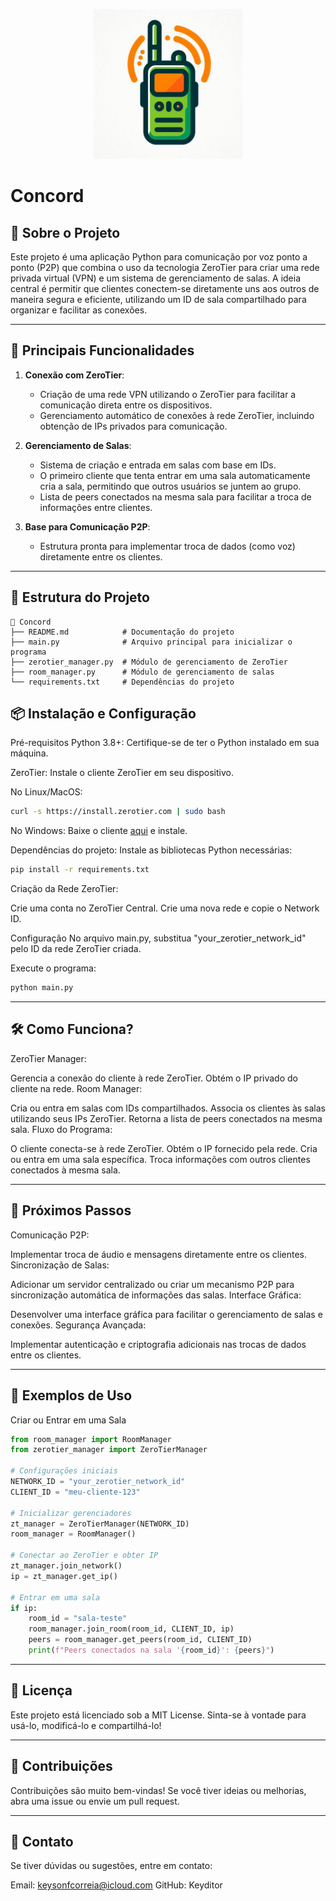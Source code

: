 <p align="center">
<img alt="Concord Logo" src="logo.png" width="240" height="240"/>
</p>

# Concord

## 📜 Sobre o Projeto
Este projeto é uma aplicação Python para comunicação por voz ponto a ponto (P2P) que combina o uso da tecnologia ZeroTier para criar uma rede privada virtual (VPN) e um sistema de gerenciamento de salas. A ideia central é permitir que clientes conectem-se diretamente uns aos outros de maneira segura e eficiente, utilizando um ID de sala compartilhado para organizar e facilitar as conexões.

---

## 🚀 Principais Funcionalidades
1. **Conexão com ZeroTier**:
   - Criação de uma rede VPN utilizando o ZeroTier para facilitar a comunicação direta entre os dispositivos.
   - Gerenciamento automático de conexões à rede ZeroTier, incluindo obtenção de IPs privados para comunicação.

2. **Gerenciamento de Salas**:
   - Sistema de criação e entrada em salas com base em IDs.
   - O primeiro cliente que tenta entrar em uma sala automaticamente cria a sala, permitindo que outros usuários se juntem ao grupo.
   - Lista de peers conectados na mesma sala para facilitar a troca de informações entre clientes.

3. **Base para Comunicação P2P**:
   - Estrutura pronta para implementar troca de dados (como voz) diretamente entre os clientes.

---

## 📂 Estrutura do Projeto
```plaintext
📁 Concord
├── README.md            # Documentação do projeto
├── main.py              # Arquivo principal para inicializar o programa
├── zerotier_manager.py  # Módulo de gerenciamento de ZeroTier
├── room_manager.py      # Módulo de gerenciamento de salas
└── requirements.txt     # Dependências do projeto
```

## 📦 Instalação e Configuração
Pré-requisitos
Python 3.8+: Certifique-se de ter o Python instalado em sua máquina.

ZeroTier: Instale o cliente ZeroTier em seu dispositivo.

No Linux/MacOS:
```bash
curl -s https://install.zerotier.com | sudo bash
```
No Windows: Baixe o cliente [aqui](https://www.zerotier.com/download/) e instale.

Dependências do projeto: Instale as bibliotecas Python necessárias:

```bash
pip install -r requirements.txt
```

Criação da Rede ZeroTier:

Crie uma conta no ZeroTier Central.
Crie uma nova rede e copie o Network ID.

Configuração
No arquivo main.py, substitua "your_zerotier_network_id" pelo ID da rede ZeroTier criada.

Execute o programa:
```bash
python main.py
```

---

## 🛠️ Como Funciona?
ZeroTier Manager:

Gerencia a conexão do cliente à rede ZeroTier.
Obtém o IP privado do cliente na rede.
Room Manager:

Cria ou entra em salas com IDs compartilhados.
Associa os clientes às salas utilizando seus IPs ZeroTier.
Retorna a lista de peers conectados na mesma sala.
Fluxo do Programa:

O cliente conecta-se à rede ZeroTier.
Obtém o IP fornecido pela rede.
Cria ou entra em uma sala específica.
Troca informações com outros clientes conectados à mesma sala.

---

## 🔧 Próximos Passos
Comunicação P2P:

Implementar troca de áudio e mensagens diretamente entre os clientes.
Sincronização de Salas:

Adicionar um servidor centralizado ou criar um mecanismo P2P para sincronização automática de informações das salas.
Interface Gráfica:

Desenvolver uma interface gráfica para facilitar o gerenciamento de salas e conexões.
Segurança Avançada:

Implementar autenticação e criptografia adicionais nas trocas de dados entre os clientes.

---

## 📖 Exemplos de Uso

Criar ou Entrar em uma Sala
```python
from room_manager import RoomManager
from zerotier_manager import ZeroTierManager

# Configurações iniciais
NETWORK_ID = "your_zerotier_network_id"
CLIENT_ID = "meu-cliente-123"

# Inicializar gerenciadores
zt_manager = ZeroTierManager(NETWORK_ID)
room_manager = RoomManager()

# Conectar ao ZeroTier e obter IP
zt_manager.join_network()
ip = zt_manager.get_ip()

# Entrar em uma sala
if ip:
    room_id = "sala-teste"
    room_manager.join_room(room_id, CLIENT_ID, ip)
    peers = room_manager.get_peers(room_id, CLIENT_ID)
    print(f"Peers conectados na sala '{room_id}': {peers}")
```

---

## 📜 Licença
Este projeto está licenciado sob a MIT License. Sinta-se à vontade para usá-lo, modificá-lo e compartilhá-lo!

---

## 🤝 Contribuições
Contribuições são muito bem-vindas! Se você tiver ideias ou melhorias, abra uma issue ou envie um pull request.

---

## 💬 Contato
Se tiver dúvidas ou sugestões, entre em contato:

Email: keysonfcorreia@icloud.com
GitHub: Keyditor
